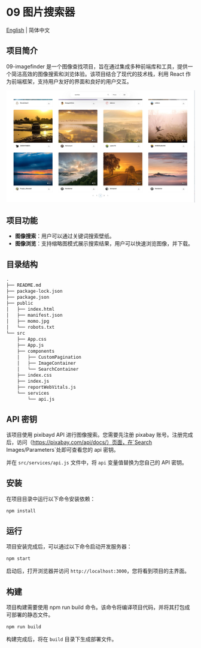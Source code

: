 # 09 图片搜索器

[English](README.md) | 简体中文

## 项目简介

09-imagefinder 是一个图像查找项目，旨在通过集成多种前端库和工具，提供一个简洁高效的图像搜索和浏览体验。该项目结合了现代的技术栈，利用 React 作为前端框架，支持用户友好的界面和良好的用户交互。

![09-imagefinder](../img-storage/09-imagefinder.jpg)

## 项目功能

- **图像搜索**：用户可以通过关键词搜索壁纸。
- **图像浏览**：支持缩略图模式展示搜索结果，用户可以快速浏览图像，并下载。

## 目录结构

```
.
├── README.md
├── package-lock.json
├── package.json
├── public
│   ├── index.html
│   ├── manifest.json
│   ├── momo.jpg
│   └── robots.txt
└── src
    ├── App.css
    ├── App.js
    ├── components
    │   ├── CustomPagination
    │   ├── ImageContainer
    │   └── SearchContainer
    ├── index.css
    ├── index.js
    ├── reportWebVitals.js
    └── services
        └── api.js
```

## API 密钥

该项目使用 pixibayd API 进行图像搜索。您需要先注册 pixabay 账号。注册完成后，访问（https://pixabay.com/api/docs/）页面，在`Search Images/Parameters`处即可查看您的 api 密钥。

并在 `src/services/api.js` 文件中，将 `api` 变量值替换为您自己的 API 密钥。

## 安装

在项目目录中运行以下命令安装依赖：

```bash
npm install
```

## 运行

项目安装完成后，可以通过以下命令启动开发服务器：

```bash
npm start
```

启动后，打开浏览器并访问 `http://localhost:3000`，您将看到项目的主界面。

## 构建

项目构建需要使用 npm run build 命令。该命令将编译项目代码，并将其打包成可部署的静态文件。

```bash
npm run build
```

构建完成后，将在 `build` 目录下生成部署文件。
